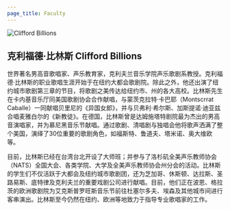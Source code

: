 ```yaml
---
page_title: Faculty
---
```


![Clifford Billions](/img/clifford-billions.png)

## 克利福德·比林斯 Clifford Billions

世界著名男高音歌唱家、声乐教育家，克利夫兰音乐学院声乐歌剧系教授。克利福德·比林斯的职业歌唱生涯开始于在纽约大都会歌剧院。除此之外，他还出演了纽约城市歌剧第三章的节目，将歌剧之美传达给纽约市、州的各大高校。比林斯先生在卡内基音乐厅同美国歌剧协会合作献唱，与蒙茨克拉特·卡巴耶（Montscrrat Caballe）一同献唱贝里尼的《异国女郎》，并与贝弗利·希尔斯、加斯提诺·迪亚兹合唱麦雅白尔的《新教徒》。在德国，比林斯曾是达姆施塔特剧院最为杰出的男高音演唱家，并为慕尼黑音乐节献唱。通过歌剧、清唱剧与独唱会他将歌声洒满了整个美国，演绎了30位重要的歌剧角色，如福斯特、鲁道夫、塔米诺、奥大维欧等。

目前，比林斯已经在台湾台北开设了大师班；并参与了洛杉矶全美声乐教师协会（NATS）全国大会、各类学院、大学及全美声乐教师协会州分会的活动。比林斯的学生们不仅活跃于大都会及纽约城市歌剧团，还为芝加哥、休斯顿、达拉斯、圣路易斯、底特律及克利夫兰的重要戏剧公司进行献唱。目前，他们正在波恩、格拉茨的欧洲歌剧院为艾克斯普罗旺斯音乐节前往杜塞尔多夫、埃森及其他城市间进行客串演出。比林斯至今仍然在纽约、欧洲等地致力于指导专业歌唱家的工作。
